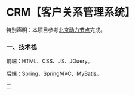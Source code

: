 # CRM【客户关系管理系统】
特别声明：本项目参考[北京动力节点](https://www.bilibili.com/video/BV1tZ4y1d7kg)完成。

### 一、技术栈

前端：HTML、CSS、JS、JQuery。

后端：Spring、SpringMVC、MyBatis。


二

